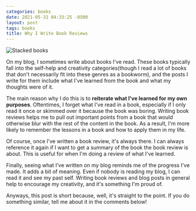```yaml
---
categories: books
date: 2021-05-31 04:33:25 -0500
layout: post
tags: books
title: Why I Write Book Reviews
---
```

![Stacked books](https://images.pexels.com/photos/1333742/pexels-photo-1333742.jpeg?auto=compress&cs=tinysrgb&h=750&w=1260)

On my blog, I sometimes write about books I've read. These books typically fall into the self-help and creativity categories(though I read a lot of books that don't necessarily fit into these genres as a bookworm), and the posts I write for them include what I've learned from the book and what my thoughts were of it.

The main reason why I do this is to **reiterate what I've learned for my own purposes**. Oftentimes, I forget what I've read in a book, especially if I only read it once or skimmed over it because the book was boring. Writing book reviews helps me to pull out important points from a book that would otherwise blur with the rest of the content in the book. As a result, I'm more likely to remember the lessons in a book and how to apply them in my life.

Of course, once I've written a book review, it's always there. I can always reference it again if I want to get a summary of the book the book review is about. This is useful for when I'm doing a review of what I've learned.

Finally, seeing what I've written on my blog reminds me of the progress I've made. It adds a bit of meaning. Even if nobody is reading my blog, I can read it and see my past self. Writing book reviews and blog posts in general help to encourage my creativity, and it's something I'm proud of.

Anyways, this post is short because, well, it's straight to the point. If you do something similar, tell me about it in the comments below!
